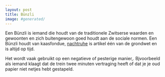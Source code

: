 ```yaml
---
layout: post
title: Bünzli
image: #generated/
---
```


Een Bünzli is iemand die houdt van de traditionele Zwitserse waarden en gewoonten en zich buitengewoon goed houdt aan de sociale normen. Een Bünzli houdt van kaasfondue, [nachtruhe](https://roaldin.ch/nachtruhe) is artikel één van de grondwet en is altijd op tijd.

Het wordt vaak gebruikt op een negatieve of pesterige manier,. Bjvoorbeeld als iemand klaagt dat de trein twee minuten vertraging heeft of dat je je oud papier niet netjes hebt gestapeld.
